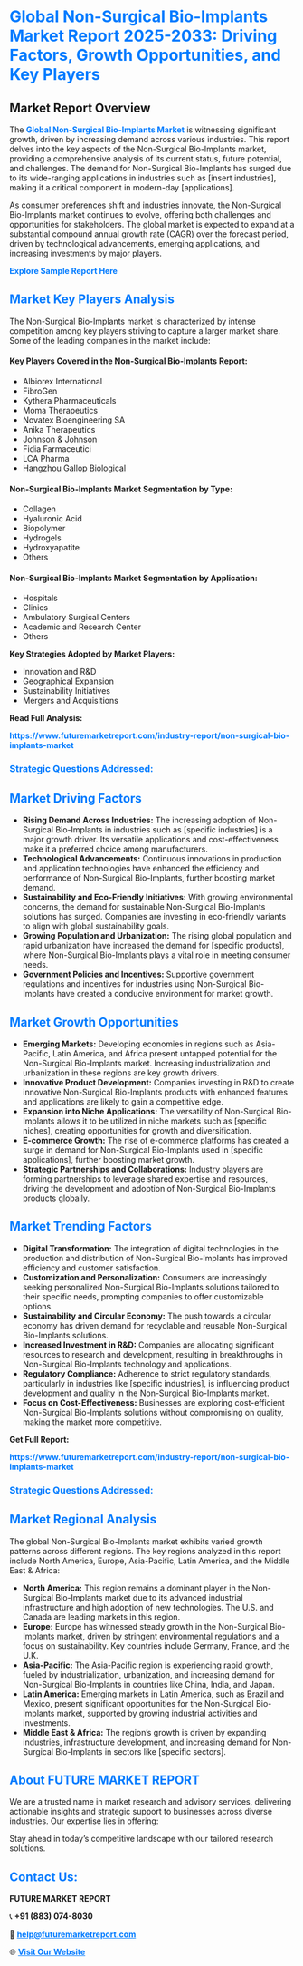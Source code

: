 <h1 style="color: #007BFF;">Global Non-Surgical Bio-Implants Market Report 2025-2033: Driving Factors, Growth Opportunities, and Key Players</h1>

<section id="overview">
<h2>Market Report Overview</h2>
<p>The <a href="https://www.futuremarketreport.com/industry-report/non-surgical-bio-implants-market" style="color: #007BFF; text-decoration: none;"><strong>Global Non-Surgical Bio-Implants Market</strong></a> is witnessing significant growth, driven by increasing demand across various industries. This report delves into the key aspects of the Non-Surgical Bio-Implants market, providing a comprehensive analysis of its current status, future potential, and challenges. The demand for Non-Surgical Bio-Implants has surged due to its wide-ranging applications in industries such as [insert industries], making it a critical component in modern-day [applications].</p>
<p>As consumer preferences shift and industries innovate, the Non-Surgical Bio-Implants market continues to evolve, offering both challenges and opportunities for stakeholders. The global market is expected to expand at a substantial compound annual growth rate (CAGR) over the forecast period, driven by technological advancements, emerging applications, and increasing investments by major players.</p>
</section>

<section id="overview">
<p><a href="https://www.futuremarketreport.com/request-sample/reportId=51888" style="color: #007BFF; text-decoration: none;"><strong>Explore Sample Report Here</strong></a></p>
</section>

<section id="key-players">
<h2 style="color: #007BFF;">Market Key Players Analysis</h2>
<p>The Non-Surgical Bio-Implants market is characterized by intense competition among key players striving to capture a larger market share. Some of the leading companies in the market include:</p>
<h4>Key Players Covered in the Non-Surgical Bio-Implants Report:</h4>
<ul><li>Albiorex International</li><li>FibroGen</li><li>Kythera Pharmaceuticals</li><li>Moma Therapeutics</li><li>Novatex Bioengineering SA</li><li>Anika Therapeutics</li><li>Johnson &amp; Johnson</li><li>Fidia Farmaceutici</li><li>LCA Pharma</li><li>Hangzhou Gallop Biological</li></ul>
<h4>Non-Surgical Bio-Implants Market Segmentation by Type:</h4>
<ul><li>Collagen</li><li>Hyaluronic Acid</li><li>Biopolymer</li><li>Hydrogels</li><li>Hydroxyapatite</li><li>Others</li></ul>

<h4>Non-Surgical Bio-Implants Market Segmentation by Application:</h4>
<ul><li>Hospitals</li><li>Clinics</li><li>Ambulatory Surgical Centers</li><li>Academic and Research Center</li><li>Others</li></ul>
<p><strong>Key Strategies Adopted by Market Players:</strong></p>
<ul>
<li>Innovation and R&D</li>
<li>Geographical Expansion</li>
<li>Sustainability Initiatives</li>
<li>Mergers and Acquisitions</li>
</ul>
</section>

<section>
<p><strong>Read Full Analysis: </strong></p><a href="https://www.futuremarketreport.com/industry-report/non-surgical-bio-implants-market" style="color: #007BFF; text-decoration: none;"><strong>https://www.futuremarketreport.com/industry-report/non-surgical-bio-implants-market</strong></a>
<h3 style="color: #007BFF;">Strategic Questions Addressed:</h3>
</section>

<section id="driving-factors">
<h2 style="color: #007BFF;">Market Driving Factors</h2>
<ul>
<li><strong>Rising Demand Across Industries:</strong> The increasing adoption of Non-Surgical Bio-Implants in industries such as [specific industries] is a major growth driver. Its versatile applications and cost-effectiveness make it a preferred choice among manufacturers.</li>
<li><strong>Technological Advancements:</strong> Continuous innovations in production and application technologies have enhanced the efficiency and performance of Non-Surgical Bio-Implants, further boosting market demand.</li>
<li><strong>Sustainability and Eco-Friendly Initiatives:</strong> With growing environmental concerns, the demand for sustainable Non-Surgical Bio-Implants solutions has surged. Companies are investing in eco-friendly variants to align with global sustainability goals.</li>
<li><strong>Growing Population and Urbanization:</strong> The rising global population and rapid urbanization have increased the demand for [specific products], where Non-Surgical Bio-Implants plays a vital role in meeting consumer needs.</li>
<li><strong>Government Policies and Incentives:</strong> Supportive government regulations and incentives for industries using Non-Surgical Bio-Implants have created a conducive environment for market growth.</li>
</ul>
</section>

<section id="growth-opportunities">
<h2 style="color: #007BFF;">Market Growth Opportunities</h2>
<ul>
<li><strong>Emerging Markets:</strong> Developing economies in regions such as Asia-Pacific, Latin America, and Africa present untapped potential for the Non-Surgical Bio-Implants market. Increasing industrialization and urbanization in these regions are key growth drivers.</li>
<li><strong>Innovative Product Development:</strong> Companies investing in R&D to create innovative Non-Surgical Bio-Implants products with enhanced features and applications are likely to gain a competitive edge.</li>
<li><strong>Expansion into Niche Applications:</strong> The versatility of Non-Surgical Bio-Implants allows it to be utilized in niche markets such as [specific niches], creating opportunities for growth and diversification.</li>
<li><strong>E-commerce Growth:</strong> The rise of e-commerce platforms has created a surge in demand for Non-Surgical Bio-Implants used in [specific applications], further boosting market growth.</li>
<li><strong>Strategic Partnerships and Collaborations:</strong> Industry players are forming partnerships to leverage shared expertise and resources, driving the development and adoption of Non-Surgical Bio-Implants products globally.</li>
</ul>
</section>

<section id="trending-factors">
<h2 style="color: #007BFF;">Market Trending Factors</h2>
<ul>
<li><strong>Digital Transformation:</strong> The integration of digital technologies in the production and distribution of Non-Surgical Bio-Implants has improved efficiency and customer satisfaction.</li>
<li><strong>Customization and Personalization:</strong> Consumers are increasingly seeking personalized Non-Surgical Bio-Implants solutions tailored to their specific needs, prompting companies to offer customizable options.</li>
<li><strong>Sustainability and Circular Economy:</strong> The push towards a circular economy has driven demand for recyclable and reusable Non-Surgical Bio-Implants solutions.</li>
<li><strong>Increased Investment in R&D:</strong> Companies are allocating significant resources to research and development, resulting in breakthroughs in Non-Surgical Bio-Implants technology and applications.</li>
<li><strong>Regulatory Compliance:</strong> Adherence to strict regulatory standards, particularly in industries like [specific industries], is influencing product development and quality in the Non-Surgical Bio-Implants market.</li>
<li><strong>Focus on Cost-Effectiveness:</strong> Businesses are exploring cost-efficient Non-Surgical Bio-Implants solutions without compromising on quality, making the market more competitive.</li>
</ul>
</section>

<section>
<p><strong>Get Full Report: </strong></p><a href="https://www.futuremarketreport.com/industry-report/non-surgical-bio-implants-market" style="color: #007BFF; text-decoration: none;"><strong>https://www.futuremarketreport.com/industry-report/non-surgical-bio-implants-market</strong></a>
<h3 style="color: #007BFF;">Strategic Questions Addressed:</h3>
</section>


<section id="regional-analysis">
<h2 style="color: #007BFF;">Market Regional Analysis</h2>
<p>The global Non-Surgical Bio-Implants market exhibits varied growth patterns across different regions. The key regions analyzed in this report include North America, Europe, Asia-Pacific, Latin America, and the Middle East & Africa:</p>
<ul>
<li><strong>North America:</strong> This region remains a dominant player in the Non-Surgical Bio-Implants market due to its advanced industrial infrastructure and high adoption of new technologies. The U.S. and Canada are leading markets in this region.</li>
<li><strong>Europe:</strong> Europe has witnessed steady growth in the Non-Surgical Bio-Implants market, driven by stringent environmental regulations and a focus on sustainability. Key countries include Germany, France, and the U.K.</li>
<li><strong>Asia-Pacific:</strong> The Asia-Pacific region is experiencing rapid growth, fueled by industrialization, urbanization, and increasing demand for Non-Surgical Bio-Implants in countries like China, India, and Japan.</li>
<li><strong>Latin America:</strong> Emerging markets in Latin America, such as Brazil and Mexico, present significant opportunities for the Non-Surgical Bio-Implants market, supported by growing industrial activities and investments.</li>
<li><strong>Middle East & Africa:</strong> The region’s growth is driven by expanding industries, infrastructure development, and increasing demand for Non-Surgical Bio-Implants in sectors like [specific sectors].</li>
</ul>
</section>

<footer>
<h2 style="color: #007BFF;">About FUTURE MARKET REPORT</h2>
<p>We are a trusted name in market research and advisory services, delivering actionable insights and strategic support to businesses across diverse industries. Our expertise lies in offering:</p>

<p>Stay ahead in today’s competitive landscape with our tailored research solutions.</p>

<h2 style="color: #007BFF;">Contact Us:</h2>
<p><strong>FUTURE MARKET REPORT</strong></p>
<p>📞 <strong>+91 (883) 074-8030</strong></p>
<p>📧 <strong><a href="mailto:help@futuremarketreport.com" style="color: #007BFF;">help@futuremarketreport.com</a></strong></p>
<p>🌐 <strong><a href="https://www.futuremarketreport.com/" style="color: #007BFF;">Visit Our Website</a></strong></p>
</footer>